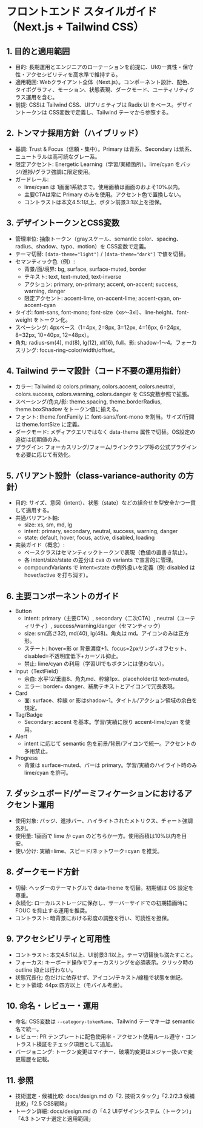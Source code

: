 # フロントエンド スタイルガイド（Next.js + Tailwind CSS）

## 1. 目的と適用範囲
- 目的: 長期運用とエンジニアのローテーションを前提に、UIの一貫性・保守性・アクセシビリティを高水準で維持する。
- 適用範囲: Webクライアント全体（Next.js）。コンポーネント設計、配色、タイポグラフィ、モーション、状態表現、ダークモード、ユーティリティクラス運用を含む。
- 前提: CSSは Tailwind CSS、UIプリミティブは Radix UI をベース。デザイントークンは CSS変数で定義し、Tailwind テーマから参照する。

## 2. トンマナ採用方針（ハイブリッド）
- 基調: Trust & Focus（信頼・集中）。Primary は青系、Secondary は紫系、ニュートラルは高可読なグレー系。
- 限定アクセント: Energetic Learning（学習/実績箇所）。lime/cyan をバッジ/進捗/グラフ強調に限定使用。
- ガードレール:
  - lime/cyan は 1画面1系統まで。使用面積は画面のおよそ10%以内。
  - 主要CTAは常に Primary のみを使用。アクセント色で置換しない。
  - コントラストは本文4.5:1以上、ボタン前景3:1以上を担保。

## 3. デザイントークンとCSS変数
- 管理単位: 抽象トークン（grayスケール、semantic color、spacing、radius、shadow、typo、motion）を CSS変数で定義。
- テーマ切替: `[data-theme="light"]` / `[data-theme="dark"]` で値を切替。
- セマンティック色（例）:
  - 背景/面/境界: bg, surface, surface-muted, border
  - テキスト: text, text-muted, text-inverse
  - アクション: primary, on-primary; accent, on-accent; success, warning, danger
  - 限定アクセント: accent-lime, on-accent-lime; accent-cyan, on-accent-cyan
- タイポ: font-sans, font-mono; font-size（xs〜3xl）、line-height、font-weight をトークン化。
- スペーシング: 4pxベース（1=4px, 2=8px, 3=12px, 4=16px, 6=24px, 8=32px, 10=40px, 12=48px）。
- 角丸: radius-sm(4), md(8), lg(12), xl(16), full。影: shadow-1〜4。フォーカスリング: focus-ring-color/width/offset。

## 4. Tailwind テーマ設計（コード不要の運用指針）
- カラー: Tailwind の colors.primary, colors.accent, colors.neutral, colors.success, colors.warning, colors.danger を CSS変数参照で拡張。
- スペーシング/角丸/影: theme.spacing, theme.borderRadius, theme.boxShadow をトークン値に揃える。
- フォント: theme.fontFamily に font-sans/font-mono を割当。サイズ/行間は theme.fontSize に定義。
- ダークモード: メディアクエリではなく data-theme 属性で切替。OS設定の追従は初期値のみ。
- プラグイン: フォーカスリング/フォーム/ラインクランプ等の公式プラグインを必要に応じて有効化。

## 5. バリアント設計（class-variance-authority の方針）
- 目的: サイズ、意図（intent）、状態（state）などの組合せを型安全かつ一貫して適用する。
- 共通バリアント軸:
  - size: xs, sm, md, lg
  - intent: primary, secondary, neutral, success, warning, danger
  - state: default, hover, focus, active, disabled, loading
- 実装ガイド（概念）:
  - ベースクラスはセマンティックトークンで表現（色値の直書き禁止）。
  - 各 intent/size/state の差分は cva の variants で宣言的に管理。
  - compoundVariants で intent×state の例外扱いを定義（例: disabled は hover/active を打ち消す）。

## 6. 主要コンポーネントのガイド
- Button
  - intent: primary（主要CTA）, secondary（二次CTA）, neutral（ユーティリティ）, success/warning/danger（セマンティック）
  - size: sm(高さ32), md(40), lg(48)。角丸は md。アイコンのみは正方形。
  - ステート: hover=影 or 背景濃度+1、focus=2pxリング+オフセット、disabled=不透明度低下+カーソル抑止。
  - 禁止: lime/cyan の利用（学習UIでもボタンには使わない）。
- Input（TextField）
  - 余白: 水平12/垂直8、角丸md、枠線1px、placeholderは text-muted。
  - エラー: border= danger、補助テキストとアイコンで冗長表現。
- Card
  - 面: surface、枠線 or 影はshadow-1。タイトル/アクション領域の余白を規定。
- Tag/Badge
  - Secondary: accent を基本。学習/実績に限り accent-lime/cyan を使用。
- Alert
  - intent に応じて semantic 色を前景/背景/アイコンで統一。アクセントの多用禁止。
- Progress
  - 背景は surface-muted、バーは primary。学習/実績のハイライト時のみ lime/cyan を許可。

## 7. ダッシュボード/ゲーミフィケーションにおけるアクセント運用
- 使用対象: バッジ、進捗バー、ハイライトされたメトリクス、チャート強調系列。
- 使用量: 1画面で lime か cyan のどちらか一方。使用面積は10%以内を目安。
- 使い分け: 実績=lime、スピード/ネットワーク=cyan を推奨。

## 8. ダークモード方針
- 切替: ヘッダーのテーマトグルで data-theme を切替。初期値は OS 設定を尊重。
- 永続化: ローカルストレージに保存し、サーバーサイドでの初期描画時に FOUC を抑止する運用を推奨。
- コントラスト: 暗背景における彩度の調整を行い、可読性を担保。

## 9. アクセシビリティと可用性
- コントラスト: 本文4.5:1以上、UI前景3:1以上。テーマ切替後も満たすこと。
- フォーカス: キーボード操作でフォーカスリングを必須表示。クリック時の outline 抑止は行わない。
- 状態冗長化: 色だけに依存せず、アイコン/テキスト/線種で状態を併記。
- ヒット領域: 44px 四方以上（モバイル考慮）。

## 10. 命名・レビュー・運用
- 命名: CSS変数は `--category-tokenName`、Tailwind テーマキーは semantic 名で統一。
- レビュー: PR テンプレートに配色使用率・アクセント使用ルール遵守・コントラスト検証をチェック項目として追加。
- バージョニング: トークン変更はマイナー、破壊的変更はメジャー扱いで変更履歴を記載。

## 11. 参照
- 技術選定・候補比較: docs/design.md の「2. 技術スタック」「2.2/2.3 候補比較」「2.5 CSS戦略」
- トークン詳細: docs/design.md の「4.2 UIデザインシステム（トークン）」「4.3 トンマナ選定と適用範囲」
